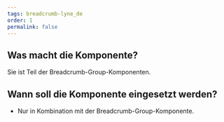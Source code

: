 ```yaml
---
tags: breadcrumb-lyne_de
order: 1
permalink: false
---
```


## Was macht die Komponente?
Sie ist Teil der Breadcrumb-Group-Komponenten.

## Wann soll die Komponente eingesetzt werden?
* Nur in Kombination mit der Breadcrumb-Group-Komponente.
